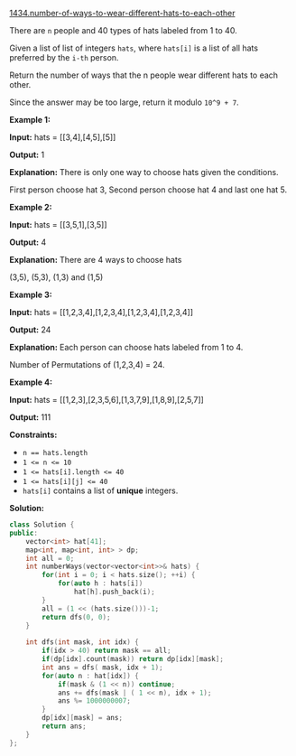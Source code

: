 [1434.number-of-ways-to-wear-different-hats-to-each-other](https://leetcode.com/problems/number-of-ways-to-wear-different-hats-to-each-other/)  

There are `n` people and 40 types of hats labeled from 1 to 40.

Given a list of list of integers `hats`, where `hats[i]` is a list of all hats preferred by the `i-th` person.

Return the number of ways that the n people wear different hats to each other.

Since the answer may be too large, return it modulo `10^9 + 7`.

**Example 1:**

  
**Input:** hats = \[\[3,4\],\[4,5\],\[5\]\]
  
**Output:** 1
  
**Explanation:** There is only one way to choose hats given the conditions. 
  
First person choose hat 3, Second person choose hat 4 and last one hat 5.

**Example 2:**

  
**Input:** hats = \[\[3,5,1\],\[3,5\]\]
  
**Output:** 4
  
**Explanation:** There are 4 ways to choose hats
  
(3,5), (5,3), (1,3) and (1,5)
  

**Example 3:**

  
**Input:** hats = \[\[1,2,3,4\],\[1,2,3,4\],\[1,2,3,4\],\[1,2,3,4\]\]
  
**Output:** 24
  
**Explanation:** Each person can choose hats labeled from 1 to 4.
  
Number of Permutations of (1,2,3,4) = 24.
  

**Example 4:**

  
**Input:** hats = \[\[1,2,3\],\[2,3,5,6\],\[1,3,7,9\],\[1,8,9\],\[2,5,7\]\]
  
**Output:** 111
  

**Constraints:**

*   `n == hats.length`
*   `1 <= n <= 10`
*   `1 <= hats[i].length <= 40`
*   `1 <= hats[i][j] <= 40`
*   `hats[i]` contains a list of **unique** integers.  



**Solution:**  

```cpp
class Solution {
public:
    vector<int> hat[41];
    map<int, map<int, int> > dp;
    int all = 0;
    int numberWays(vector<vector<int>>& hats) {
        for(int i = 0; i < hats.size(); ++i) {
            for(auto h : hats[i])
                hat[h].push_back(i);
        }
        all = (1 << (hats.size()))-1;
        return dfs(0, 0);
    }
    
    int dfs(int mask, int idx) {
        if(idx > 40) return mask == all;
        if(dp[idx].count(mask)) return dp[idx][mask];
        int ans = dfs( mask, idx + 1);
        for(auto n : hat[idx]) {
            if(mask & (1 << n)) continue;
            ans += dfs(mask | ( 1 << n), idx + 1);
            ans %= 1000000007;
        }
        dp[idx][mask] = ans;
        return ans;
    }
};
```
      